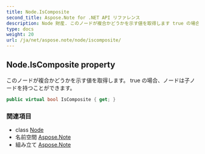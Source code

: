 ```yaml
---
title: Node.IsComposite
second_title: Aspose.Note for .NET API リファレンス
description: Node 財産. このノードが複合かどうかを示す値を取得します true の場合ノードは子ノードを持つことができます
type: docs
weight: 20
url: /ja/net/aspose.note/node/iscomposite/
---
```

## Node.IsComposite property

このノードが複合かどうかを示す値を取得します。 true の場合、ノードは子ノードを持つことができます。

```csharp
public virtual bool IsComposite { get; }
```

### 関連項目

* class [Node](../)
* 名前空間 [Aspose.Note](../../node/)
* 組み立て [Aspose.Note](../../../)


